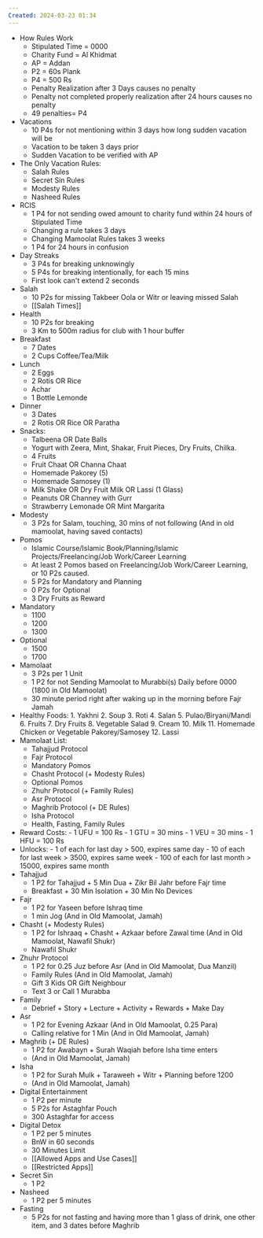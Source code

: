 ```yaml
---
Created: 2024-03-23 01:34
---
```

- ​​​How Rules Work
    - Stipulated Time = 0000
    - Charity Fund = Al Khidmat
    - AP = Addan
    - P2 = 60s Plank
    - P4 = 500 Rs
    - Penalty Realization after 3 Days causes no penalty
    - Penalty not completed properly realization after 24 hours causes no penalty
    - 49 penalties= P4
- Vacations
    - 10 P4s for not mentioning within 3 days how long sudden vacation will be
    - Vacation to be taken 3 days prior
    - Sudden Vacation to be verified with AP
- The Only Vacation Rules:
	- Salah Rules
	- Secret Sin Rules
	- Modesty Rules
	- Nasheed Rules
- RCIS
    - 1 P4 for not sending owed amount to charity fund within 24 hours of Stipulated Time
    - Changing a rule takes 3 days
    - Changing Mamoolat Rules takes 3 weeks
    - 1 P4 for 24 hours in confusion
- Day Streaks
    - 3 P4s for breaking unknowingly
    - 5 P4s for breaking intentionally, for each 15 mins
    - First look can't extend 2 seconds
- Salah
    - 10 P2s for missing Takbeer Oola or Witr or leaving missed Salah
    - [[Salah Times]]
- Health
    - 10 P2s for breaking
    - 3 Km to 500m radius for club with 1 hour buffer
- Breakfast
	- 7 Dates
	- 2 Cups Coffee/Tea/Milk
- Lunch
	- 2 Eggs
	- 2 Rotis OR Rice
	- Achar
	- 1 Bottle Lemonde
- Dinner
	- 3 Dates
	- 2 Rotis OR Rice OR Paratha
- Snacks:
	- Talbeena OR Date Balls
	- Yogurt with Zeera, Mint, Shakar, Fruit Pieces, Dry Fruits, Chilka.
	- 4 Fruits
	- Fruit Chaat OR Channa Chaat
	- Homemade Pakorey (5)
	- Homemade Samosey (1)
	- Milk Shake OR Dry Fruit Milk OR Lassi (1 Glass)
	- Peanuts OR Channey with Gurr
	- Strawberry Lemonade OR Mint Margarita
- Modesty
	- 3 P2s for Salam, touching, 30 mins of not following (And in old mamoolat, having saved contacts)
- Pomos
	- Islamic Course/Islamic Book/Planning/Islamic Projects/Freelancing/Job Work/Career Learning
	- At least 2 Pomos based on Freelancing/Job Work/Career Learning, or 10 P2s caused.
	- 5 P2s for Mandatory and Planning
	- 0 P2s for Optional
	- 3 Dry Fruits as Reward
- Mandatory
	- 1100
	- 1200
	- 1300
- Optional
	- 1500
	- 1700
- Mamolaat
	- 3 P2s per 1 Unit
	- 1 P2 for not Sending Mamoolat to Murabbi(s) Daily before 0000 (1800 in Old Mamoolat)
	- 30 minute period right after waking up in the morning before Fajr Jamah 
- Healthy Foods:
		1. Yakhni
		2. Soup
		3. Roti
		4. Salan
		5. Pulao/Biryani/Mandi
		6. Fruits
		7. Dry Fruits
		8. Vegetable Salad
		9. Cream
		10. Milk
		11. Homemade Chicken or Vegetable Pakorey/Samosey
		12. Lassi
- Mamolaat List:
	- Tahajjud Protocol
	- Fajr Protocol
	- Mandatory Pomos
	- Chasht Protocol (+ Modesty Rules)
	- Optional Pomos
	- Zhuhr Protocol (+ Family Rules)
	- Asr Protocol
	- Maghrib Protocol (+ DE Rules)
	- Isha Protocol
	- Health, Fasting, Family Rules 
- Reward Costs:
            -  1 UFU = 100 Rs
	        - 1 GTU = 30 mins
	        - 1 VEU = 30 mins
	        - 1 HFU = 100 Rs
- Unlocks:
			- 1 of each for last day > 500, expires same day
	        - 10 of each for last week > 3500, expires same week
	        - 100 of each for last month > 15000, expires same month
- Tahajjud
	- 1 P2 for Tahajjud + 5 Min Dua + Zikr Bil Jahr before Fajr time
	- Breakfast + 30 Min Isolation + 30 Min No Devices 
- Fajr
	- 1 P2 for Yaseen before Ishraq time
	- 1 min Jog (And in Old Mamoolat, Jamah)
- Chasht (+ Modesty Rules) 
	- 1 P2 for Ishraaq + Chasht + Azkaar before Zawal time (And in Old Mamoolat, Nawafil Shukr)
	- Nawafil Shukr
- Zhuhr Protocol
	- 1 P2 for 0.25 Juz before Asr (And in Old Mamoolat, Dua Manzil)
	- Family Rules (And in Old Mamoolat, Jamah)
	- Gift 3 Kids OR Gift Neighbour
	- Text 3 or Call 1 Murabba
- Family
	- Debrief + Story + Lecture + Activity + Rewards + Make Day
- Asr
	- 1 P2 for Evening Azkaar (And in Old Mamoolat, 0.25 Para)
	- Calling relative for 1 Min (And in Old Mamoolat, Jamah)
- Maghrib (+ DE Rules)
	- 1 P2 for Awabayn + Surah Waqiah before Isha time enters 
	- (And in Old Mamoolat, Jamah)
- Isha
	- 1 P2 for Surah Mulk + Taraweeh + Witr + Planning before 1200
	- (And in Old Mamoolat, Jamah)
- Digital Entertainment
	- 1 P2 per minute
	- 5 P2s for Astaghfar Pouch
	- 300 Astaghfar for access
- Digital Detox
	- 1 P2 per 5 minutes
	- BnW in 60 seconds
	- 30 Minutes Limit
	- [[Allowed Apps and Use Cases]]
	- [[Restricted Apps]]
- Secret Sin
	- 1 P2
- Nasheed
	- 1 P2 per 5 minutes
- Fasting
	- 5 P2s for not fasting and having more than 1 glass of drink, one other item, and 3 dates before Maghrib